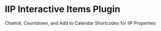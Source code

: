 # IIP Interactive Items Plugin
Chatroll, Countdown, and Add to Calendar Shortcodes for IIP Properties
